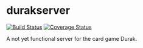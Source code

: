 # durakserver

[![Build Status](https://travis-ci.org/SolidTux/durakserver.svg?branch=master)](https://travis-ci.org/SolidTux/durakserver)
[![Coverage Status](https://coveralls.io/repos/github/SolidTux/durakserver/badge.svg?branch=master)](https://coveralls.io/github/SolidTux/durakserver?branch=master)

A not yet functional server for the card game Durak.
